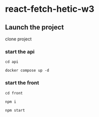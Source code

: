 # react-fetch-hetic-w3


## Launch the project
clone project
### start the api
```cd api```

```docker compose up -d```

### start the front
```cd front```

```npm i```

```npm start```
